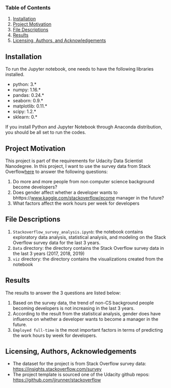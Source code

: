 ### Table of Contents

1. [Installation](#installation)
2. [Project Motivation](#motivation)
3. [File Descriptions](#files)
4. [Results](#results)
5. [Licensing, Authors, and Acknowledgements](#licensing)

## Installation <a name="installation"></a>

To run the Jupyter notebook, one needs to have the following libraries installed.

  - python: 3.*
  - numpy: 1.16.*
  - pandas: 0.24.*
  - seaborn: 0.9.*
  - matplotlib: 0.11.*
  - scipy: 1.2.*
  - sklearn: 0.*
  
If you install Python and Jupyter Notebook through Anaconda distribution, you should be all set to run the codes.

## Project Motivation<a name="motivation"></a>

This project is part of the requirements for Udacity Data Scientist Nanodegree. In this project, I want to use the survey data from Stack Overflow[here](https://insights.stackoverflow.com/survey) to answer the following questions:

  1. Do more and more people from non computer science background become developers?
  2. Does gender affect whether a developer wants to bhttps://www.kaggle.com/stackoverflow/ecome manager in the future?
  3. What factors affect the work hours per week for developers

## File Descriptions <a name="files"></a>

  1. `Stackoverflow_survey_analysis.ipynb`: the notebook contains exploratory data analysis, statistical analysis, and modeling on the Stack Overflow survey data for the last 3 years.
  2. `Data` directory: the directory contains the Stack Overflow survey data in the last 3 years (2017, 2018, 2019)
  3. `viz` directory: the directory contains the visualizations created from the notebook

## Results<a name="results"></a>

The results to answer the 3 questions are listed below:
  1. Based on the survey data, the trend of non-CS background people becoming developers is not increasing in the last 3 years.
  2. According to the result from the statistical analysis, gender does have influence on whether a developer wants to become a manager in the future.
  3. `Employed full-time` is the most important factors in terms of predicting the work hours by week for developers.

## Licensing, Authors, Acknowledgements<a name="licensing"></a>

  - The dataset for the project is from Stack Overflow survey data: https://insights.stackoverflow.com/survey
  - The project template is sourced one of the Udacity github repos: https://github.com/jjrunner/stackoverflow
